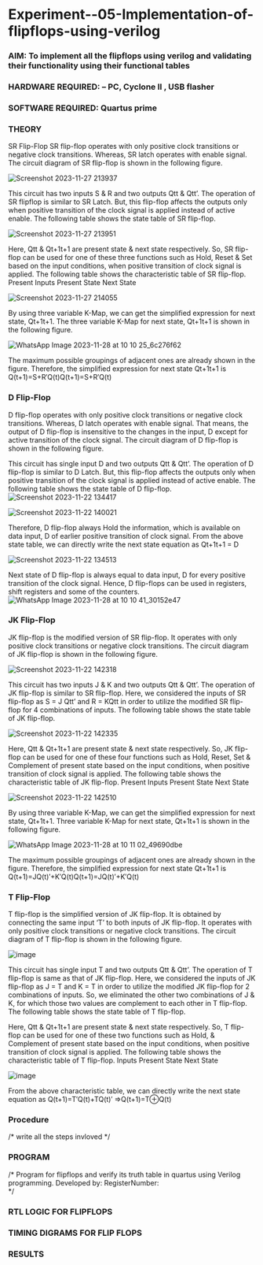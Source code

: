 # Experiment--05-Implementation-of-flipflops-using-verilog
### AIM: To implement all the flipflops using verilog and validating their functionality using their functional tables
### HARDWARE REQUIRED:  – PC, Cyclone II , USB flasher
### SOFTWARE REQUIRED:   Quartus prime
### THEORY 
SR Flip-Flop
SR flip-flop operates with only positive clock transitions or negative clock transitions. Whereas, SR latch operates with enable signal. The circuit diagram of SR flip-flop is shown in the following figure.

![Screenshot 2023-11-27 213937](https://github.com/MangariDeeraj/Experiment--05-Implementation-of-flipflops-using-verilog/assets/149365485/bf06c40c-c0d6-441c-8e66-079381197439)

 
This circuit has two inputs S & R and two outputs Qtt & Qtt’. The operation of SR flipflop is similar to SR Latch. But, this flip-flop affects the outputs only when positive transition of the clock signal is applied instead of active enable.
The following table shows the state table of SR flip-flop.

![Screenshot 2023-11-27 213951](https://github.com/MangariDeeraj/Experiment--05-Implementation-of-flipflops-using-verilog/assets/149365485/58fb1874-c701-4338-aa7d-19a6e8ba2e7a)



Here, Qtt & Qt+1t+1 are present state & next state respectively. So, SR flip-flop can be used for one of these three functions such as Hold, Reset & Set based on the input conditions, when positive transition of clock signal is applied. The following table shows the characteristic table of SR flip-flop.
Present Inputs	Present State	Next State

![Screenshot 2023-11-27 214055](https://github.com/MangariDeeraj/Experiment--05-Implementation-of-flipflops-using-verilog/assets/149365485/d85c167a-8c52-43eb-b110-015cf03983c3)


By using three variable K-Map, we can get the simplified expression for next state, Qt+1t+1. The three variable K-Map for next state, Qt+1t+1 is shown in the following figure.


 ![WhatsApp Image 2023-11-28 at 10 10 25_6c276f62](https://github.com/MangariDeeraj/Experiment--05-Implementation-of-flipflops-using-verilog/assets/149365485/5b027433-9546-4f3a-b7fb-7ab580ecb33e)

The maximum possible groupings of adjacent ones are already shown in the figure. Therefore, the simplified expression for next state Qt+1t+1 is
Q(t+1)=S+R′Q(t)Q(t+1)=S+R′Q(t)


### D Flip-Flop
D flip-flop operates with only positive clock transitions or negative clock transitions. Whereas, D latch operates with enable signal. That means, the output of D flip-flop is insensitive to the changes in the input, D except for active transition of the clock signal. The circuit diagram of D flip-flop is shown in the following figure.
 
This circuit has single input D and two outputs Qtt & Qtt’. The operation of D flip-flop is similar to D Latch. But, this flip-flop affects the outputs only when positive transition of the clock signal is applied instead of active enable.
The following table shows the state table of D flip-flop.
![Screenshot 2023-11-22 134417](https://github.com/MangariDeeraj/Experiment--05-Implementation-of-flipflops-using-verilog/assets/149365485/1b70b77f-36ba-4f2b-9e3c-3cca776de89d)


![Screenshot 2023-11-22 140021](https://github.com/MangariDeeraj/Experiment--05-Implementation-of-flipflops-using-verilog/assets/149365485/e18413e3-6484-4f32-8116-fdaae92af334)


Therefore, D flip-flop always Hold the information, which is available on data input, D of earlier positive transition of clock signal. From the above state table, we can directly write the next state equation as
Qt+1t+1 = D


![Screenshot 2023-11-22 134513](https://github.com/MangariDeeraj/Experiment--05-Implementation-of-flipflops-using-verilog/assets/149365485/ddc8e6f5-07dc-4f52-910c-5a0290b0c4e8)


Next state of D flip-flop is always equal to data input, D for every positive transition of the clock signal. Hence, D flip-flops can be used in registers, shift registers and some of the counters.
![WhatsApp Image 2023-11-28 at 10 10 41_30152e47](https://github.com/MangariDeeraj/Experiment--05-Implementation-of-flipflops-using-verilog/assets/149365485/2898619c-e6ee-42d3-b33f-0071b92d2945)


### JK Flip-Flop
JK flip-flop is the modified version of SR flip-flop. It operates with only positive clock transitions or negative clock transitions. The circuit diagram of JK flip-flop is shown in the following figure.

 ![Screenshot 2023-11-22 142318](https://github.com/MangariDeeraj/Experiment--05-Implementation-of-flipflops-using-verilog/assets/149365485/c5e6d130-6b83-49c0-9871-9a0aed4cf8c1)

This circuit has two inputs J & K and two outputs Qtt & Qtt’. The operation of JK flip-flop is similar to SR flip-flop. Here, we considered the inputs of SR flip-flop as S = J Qtt’ and R = KQtt in order to utilize the modified SR flip-flop for 4 combinations of inputs.
The following table shows the state table of JK flip-flop.

![Screenshot 2023-11-22 142335](https://github.com/MangariDeeraj/Experiment--05-Implementation-of-flipflops-using-verilog/assets/149365485/a0083a58-06a1-4d7f-8966-49f9dd36a963)

Here, Qtt & Qt+1t+1 are present state & next state respectively. So, JK flip-flop can be used for one of these four functions such as Hold, Reset, Set & Complement of present state based on the input conditions, when positive transition of clock signal is applied. The following table shows the characteristic table of JK flip-flop.
Present Inputs	Present State	Next State

![Screenshot 2023-11-22 142510](https://github.com/MangariDeeraj/Experiment--05-Implementation-of-flipflops-using-verilog/assets/149365485/dc2ba6db-4c94-4ca1-a24f-ccc9f60752d9)


By using three variable K-Map, we can get the simplified expression for next state, Qt+1t+1. Three variable K-Map for next state, Qt+1t+1 is shown in the following figure.
 
 ![WhatsApp Image 2023-11-28 at 10 11 02_49690dbe](https://github.com/MangariDeeraj/Experiment--05-Implementation-of-flipflops-using-verilog/assets/149365485/9fd190d1-4bcb-484e-acd8-53bd340d0a73)


The maximum possible groupings of adjacent ones are already shown in the figure. Therefore, the simplified expression for next state Qt+1t+1 is
Q(t+1)=JQ(t)′+K′Q(t)Q(t+1)=JQ(t)′+K′Q(t)



### T Flip-Flop
T flip-flop is the simplified version of JK flip-flop. It is obtained by connecting the same input ‘T’ to both inputs of JK flip-flop. It operates with only positive clock transitions or negative clock transitions. The circuit diagram of T flip-flop is shown in the following figure.

![image](https://user-images.githubusercontent.com/36288975/167911534-5f3c445d-bc68-46e2-9a9c-7efce5febc60.png)



This circuit has single input T and two outputs Qtt & Qtt’. The operation of T flip-flop is same as that of JK flip-flop. Here, we considered the inputs of JK flip-flop as J = T and K = T in order to utilize the modified JK flip-flop for 2 combinations of inputs. So, we eliminated the other two combinations of J & K, for which those two values are complement to each other in T flip-flop.
The following table shows the state table of T flip-flop.



Here, Qtt & Qt+1t+1 are present state & next state respectively. So, T flip-flop can be used for one of these two functions such as Hold, & Complement of present state based on the input conditions, when positive transition of clock signal is applied. The following table shows the characteristic table of T flip-flop.
Inputs	Present State	Next State


![image](https://user-images.githubusercontent.com/36288975/167909015-53aa9450-3f28-4202-887a-79d88228f8a0.png)

From the above characteristic table, we can directly write the next state equation as
Q(t+1)=T′Q(t)+TQ(t)′
⇒Q(t+1)=T⊕Q(t)

### Procedure
/* write all the steps invloved */



### PROGRAM 
/*
Program for flipflops  and verify its truth table in quartus using Verilog programming.
Developed by: 
RegisterNumber:  
*/






### RTL LOGIC FOR FLIPFLOPS 









### TIMING DIGRAMS FOR FLIP FLOPS 








### RESULTS 

